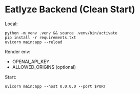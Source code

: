 
# Eatlyze Backend (Clean Start)

Local:
```
python -m venv .venv && source .venv/bin/activate
pip install -r requirements.txt
uvicorn main:app --reload
```

Render env:
- OPENAI_API_KEY
- ALLOWED_ORIGINS (optional)

Start:
```
uvicorn main:app --host 0.0.0.0 --port $PORT
```
